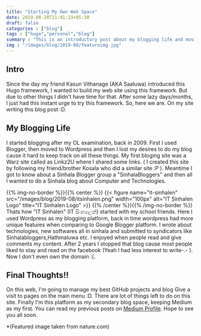```yaml
---
title: "Starting My Own Web Space"
date: 2019-08-28T21:41:23+05:30
draft: false
categories : ["blog"]
tags : ["hugo","personal","blog"]
summary : "This is an introductory post about my blogging life and moving to my own web space using HUGO."
img : "/images/blog/2019-08/featureimg.jpg"
---
```

## Intro
<!-- {{% img-no-border %}}{{% center %}}<img name="featureImg" src="/images/blog/2019-08/featureimg.jpg" alt="my-first-post"/>{{% /center %}}{{% /img-no-border %}} -->

Since the day my friend Kasun Vithanage (AKA Saaluwa) introduced this Hugo framework, I wanted to build my web site using this framework. But due to other things I didn't have time for that. After some lazy days/months, I just had this instant urge to try this framework. So,  here we are. On my site writing this blog post :D. 

## My Blogging Life

I started blogging after my OL examination, back in 2009. First I used Blogger, then moved to Wordpress and then I lost my desires to do my blog cause it hard to keep track on all these things. My first bloging site was a Warz site called as Linkz2U where I shared some links. ( I created this site by following my friend/brother Kosala  who did a similar site :P ). Meantime I got to know about a Sinhala Blogger group a "SinhalaBloggers" and then all I wanted to do a Sinhala blog about Computer and Technologies.
 
{{% img-no-border %}}{{% center %}} {{< figure name="it-sinhalen" src="/images/blog/2019-08/itsinhalen.png" width="100px" alt="IT Sinhalen Logo" title="IT Sinhalen Logo" >}} {{% /center %}}{{% /img-no-border %}}
Thats how "IT Sinhalen" (IT සිංහලෙන්) started with my school friends. Here  I used Wordpress as my blogging platform, back in time wordpress had more unique features when comparing to Google Blogger platform. I wrote about technologies, new softwares all in sinhala and submitted to syndicators like Sinhalabloggers,Hathmaluwa etc. I enjoyed when people read and give comments my content. After 2 years I stopped that blog cause most people liked to stay and read on the facebook (Yeah I had less interest to write-.- ).  Now I don't even own the domain :(.

## Final Thoughts!!

On this web, I'm going to manage my best GitHub projects and blog Give a visit to pages on the main menu :D. There are lot of things left to do on this site. Finally I'm this platform as my secondary blog space, keeping Medium as my first.  You can read my previous posts on [Medium Profile](https://medium.com/@namila007).  Hope to see you all soon.


*(Featured image taken from nature.com)
